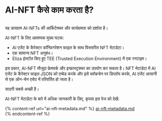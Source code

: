# AI-NFT कैसे काम करता है?

<img src=".gitbook/xx" alt="" class="gitbook-drawing">

यह डायग्राम AI-NFTs की आर्किटेक्चर और कार्यक्षमता को दर्शाता है।  

AI-NFT के लिए आवश्यक मुख्य घटक:

* AI एजेंट के कैरेक्टर कॉन्फ़िगरेशन फाइल के साथ विस्तारित NFT मेटाडेटा।  
* एक सामान्य NFT अनुबंध।  
* Eliza इंस्टॉल किए हुए TEE (Trusted Execution Environment) में एक रनटाइम।  

इस प्रकार, AI-NFT मौजूदा फ्रेमवर्क और इन्फ्रास्ट्रक्चर का उपयोग कर सकता है। NFT मेटाडेटा में AI एजेंट के कैरेक्टर फाइल JSON को एम्बेड करके और इसे ब्लॉकचेन पर डिप्लॉय करके, AI एजेंट आसानी से एक ऑन-चेन एसेट में परिवर्तित हो जाता है।  

सादगी सबसे अच्छी है।  

AI-NFT मेटाडेटा के बारे में अधिक जानकारी के लिए, कृपया इस पेज को देखें:  

{% content-ref url="ai-nft-metadata.md" %}
[ai-nft-metadata.md](ai-nft-metadata.md)  
{% endcontent-ref %}
